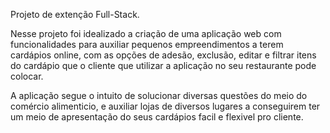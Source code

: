 Projeto de extenção Full-Stack.

Nesse projeto foi idealizado a criação de uma aplicação web com funcionalidades para auxiliar pequenos empreendimentos a terem cardápios online,
com as opções de adesão, exclusão, editar e filtrar itens do cardápio que o cliente que utilizar a aplicação no seu restaurante pode colocar.

A aplicação segue o intuito de solucionar diversas questões do meio do comércio alimenticio, e auxiliar lojas de diversos lugares a conseguirem 
ter um meio de apresentação do seus cardápios facil e flexivel pro cliente.
